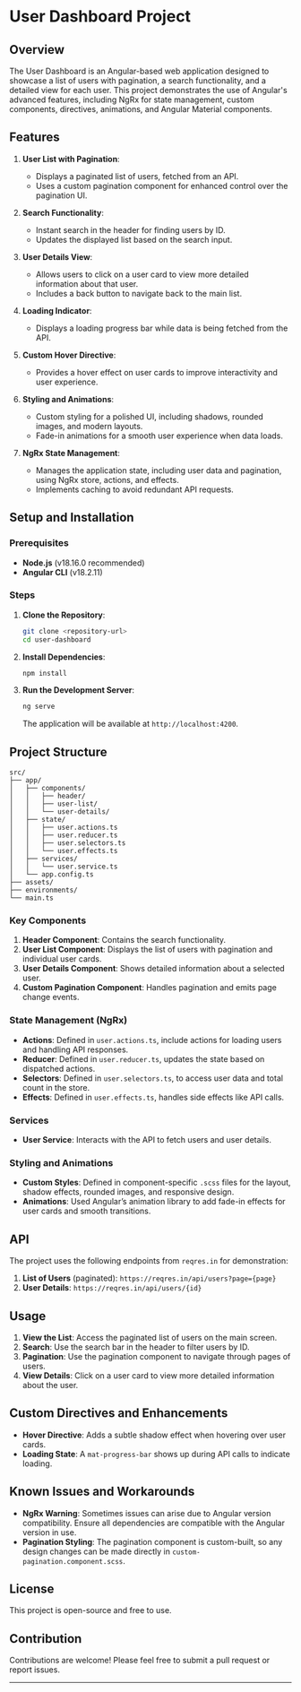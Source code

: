 # User Dashboard Project

## Overview

The User Dashboard is an Angular-based web application designed to showcase a list of users with pagination, a search functionality, and a detailed view for each user. This project demonstrates the use of Angular's advanced features, including NgRx for state management, custom components, directives, animations, and Angular Material components.

## Features

1. **User List with Pagination**:

   - Displays a paginated list of users, fetched from an API.
   - Uses a custom pagination component for enhanced control over the pagination UI.

2. **Search Functionality**:

   - Instant search in the header for finding users by ID.
   - Updates the displayed list based on the search input.

3. **User Details View**:

   - Allows users to click on a user card to view more detailed information about that user.
   - Includes a back button to navigate back to the main list.

4. **Loading Indicator**:

   - Displays a loading progress bar while data is being fetched from the API.

5. **Custom Hover Directive**:

   - Provides a hover effect on user cards to improve interactivity and user experience.

6. **Styling and Animations**:

   - Custom styling for a polished UI, including shadows, rounded images, and modern layouts.
   - Fade-in animations for a smooth user experience when data loads.

7. **NgRx State Management**:
   - Manages the application state, including user data and pagination, using NgRx store, actions, and effects.
   - Implements caching to avoid redundant API requests.

## Setup and Installation

### Prerequisites

- **Node.js** (v18.16.0 recommended)
- **Angular CLI** (v18.2.11)

### Steps

1. **Clone the Repository**:

   ```bash
   git clone <repository-url>
   cd user-dashboard
   ```

2. **Install Dependencies**:

   ```bash
   npm install
   ```

3. **Run the Development Server**:

   ```bash
   ng serve
   ```

   The application will be available at `http://localhost:4200`.

## Project Structure

```
src/
├── app/
│   ├── components/
│   │   ├── header/
│   │   ├── user-list/
│   │   └── user-details/
│   ├── state/
│   │   ├── user.actions.ts
│   │   ├── user.reducer.ts
│   │   ├── user.selectors.ts
│   │   └── user.effects.ts
│   ├── services/
│   │   └── user.service.ts
│   └── app.config.ts
├── assets/
├── environments/
└── main.ts
```

### Key Components

1. **Header Component**: Contains the search functionality.
2. **User List Component**: Displays the list of users with pagination and individual user cards.
3. **User Details Component**: Shows detailed information about a selected user.
4. **Custom Pagination Component**: Handles pagination and emits page change events.

### State Management (NgRx)

- **Actions**: Defined in `user.actions.ts`, include actions for loading users and handling API responses.
- **Reducer**: Defined in `user.reducer.ts`, updates the state based on dispatched actions.
- **Selectors**: Defined in `user.selectors.ts`, to access user data and total count in the store.
- **Effects**: Defined in `user.effects.ts`, handles side effects like API calls.

### Services

- **User Service**: Interacts with the API to fetch users and user details.

### Styling and Animations

- **Custom Styles**: Defined in component-specific `.scss` files for the layout, shadow effects, rounded images, and responsive design.
- **Animations**: Used Angular’s animation library to add fade-in effects for user cards and smooth transitions.

## API

The project uses the following endpoints from `reqres.in` for demonstration:

1. **List of Users** (paginated): `https://reqres.in/api/users?page={page}`
2. **User Details**: `https://reqres.in/api/users/{id}`

## Usage

1. **View the List**: Access the paginated list of users on the main screen.
2. **Search**: Use the search bar in the header to filter users by ID.
3. **Pagination**: Use the pagination component to navigate through pages of users.
4. **View Details**: Click on a user card to view more detailed information about the user.

## Custom Directives and Enhancements

- **Hover Directive**: Adds a subtle shadow effect when hovering over user cards.
- **Loading State**: A `mat-progress-bar` shows up during API calls to indicate loading.

## Known Issues and Workarounds

- **NgRx Warning**: Sometimes issues can arise due to Angular version compatibility. Ensure all dependencies are compatible with the Angular version in use.
- **Pagination Styling**: The pagination component is custom-built, so any design changes can be made directly in `custom-pagination.component.scss`.

## License

This project is open-source and free to use.

## Contribution

Contributions are welcome! Please feel free to submit a pull request or report issues.

---
